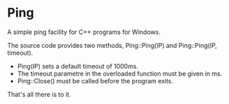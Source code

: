 # Ping
A simple ping facility for C++ programs for Windows.

The source code provides two methods, Ping::Ping(IP) and Ping::Ping(IP, timeout).
- Ping(IP) sets a default timeout of 1000ms.
- The timeout parametre in the overloaded function must be given in ms.
- Ping::Close() must be called before the program exits.

That's all there is to it.
